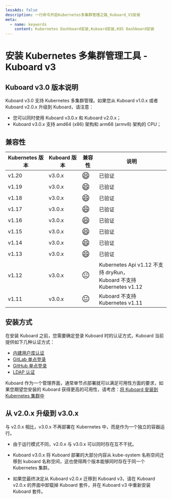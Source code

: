 ```yaml
---
lessAds: false
description: 一行命令开启Kubernetes多集群管理之路_Kuboard_V3安装
meta:
  - name: keywords
    content: Kubernetes Dashboard安装,Kuboard安装,K8S Dashboard安装
---
```


# 安装 Kubernetes 多集群管理工具 - Kuboard v3

<AdSenseTitle/>

## Kuboard v3.0 版本说明

Kuboard v3.0 支持 Kubernetes 多集群管理。如果您从 Kuboard v1.0.x 或者 Kuboard v2.0.x 升级到 Kuboard，请注意：
* 您可以同时使用 Kuboard v3.0.x 和 Kuboard v2.0.x；
* Kuboard v3.0.x 支持 amd64 (x86) 架构和 arm68 (armv8) 架构的 CPU；

## 兼容性


| Kubernetes 版本 | Kuboard 版本   | 兼容性 | 说明                                                         |
| --------------- | -------------- | ------ | ------------------------------------------------------------ |
| v1.20           | v3.0.x | <span style="font-size: 24px;">😄</span>      | 已验证                            |
| v1.19           | v3.0.x | <span style="font-size: 24px;">😄</span>      | 已验证                            |
| v1.18           | v3.0.x | <span style="font-size: 24px;">😄</span>      | 已验证                            |
| v1.17           | v3.0.x | <span style="font-size: 24px;">😄</span>      | 已验证                            |
| v1.16           | v3.0.x | <span style="font-size: 24px;">😄</span>      | 已验证                            |
| v1.15           | v3.0.x | <span style="font-size: 24px;">😄</span>      | 已验证                            |
| v1.14           | v3.0.x | <span style="font-size: 24px;">😄</span>      | 已验证                            |
| v1.13           | v3.0.x | <span style="font-size: 24px;">😄</span>      | 已验证                       |
| v1.12           | v3.0.x | <span style="font-size: 24px;">😐</span>      | Kubernetes Api v1.12 不支持 dryRun，<br />Kuboard 不支持 Kubernetes v1.12 |
| v1.11           | v3.0.x | <span style="font-size: 24px;">😐</span>      | Kuboard 不支持 Kubernetes v1.11                                                         |

## 安装方式

在安装 Kuboard 之前，您需要确定登录 Kuboard 时的认证方式，Kuboard 当前提供如下几种认证方式：

* [内建用户库认证](./install-built-in.html)
* [GitLab 单点登录](./install-gitlab.html)
* [GitHub 单点登录](./install-github.html)
* [LDAP 认证](./install-ldap.html)

Kuboard 作为一个管理界面，通常单节点部署就可以满足可用性方面的要求，如果您期望您安装的 Kuboard 获得更高的可用性，请考虑：[将 Kuboard 安装到 Kubernetes 集群中](./install-in-k8s.html)

## 从 v2.0.x 升级到 v3.0.x

与 v2.0.x 相比，v3.0.x 不再部署在 Kubernetes 中，而是作为一个独立的容器运行。

* 由于运行模式不同，v2.0.x 与 v3.0.x 可以同时存在互不干扰。

* Kuboard v3.0.x 将 Kuboard 部署的大部分内容从 kube-system 名称空间迁移到 kuboard 名称空间，这也使得两个版本能够同时存在于同一个 Kubernetes 集群。

* 如果您最终决定从 Kuboard v2.0.x 迁移到 Kuboard v3，请在 Kuboard v2.0.x 的界面中卸载掉 Kuboard 套件，并在 Kuboard v3 中重新安装 Kuboard 套件。
